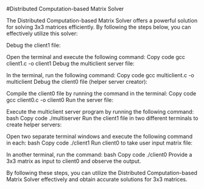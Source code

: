 #Distributed Computation-based Matrix Solver

The Distributed Computation-based Matrix Solver offers a powerful solution for solving 3x3 matrices efficiently. By following the steps below, you can effectively utilize this solver:

Debug the client1 file:

Open the terminal and execute the following command:
Copy code
gcc client1.c -o client1
Debug the multiclient server file:

In the terminal, run the following command:
Copy code
gcc multiclient.c -o multiclient
Debug the client0 file (helper server creator):

Compile the client0 file by running the command in the terminal:
Copy code
gcc client0.c -o client0
Run the server file:

Execute the multiclient server program by running the following command:
bash
Copy code
./multiserver
Run the client1 file in two different terminals to create helper servers:

Open two separate terminal windows and execute the following command in each:
bash
Copy code
./client1
Run client0 to take user input matrix file:

In another terminal, run the command:
bash
Copy code
./client0
Provide a 3x3 matrix as input to client0 and observe the output.

By following these steps, you can utilize the Distributed Computation-based Matrix Solver effectively and obtain accurate solutions for 3x3 matrices.

